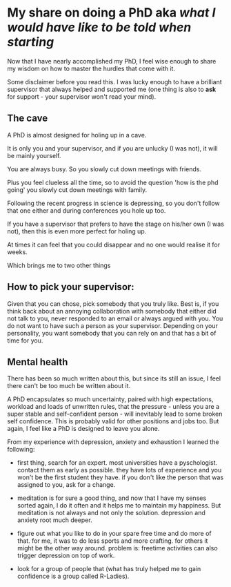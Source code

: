 # My share on doing a PhD aka *what I would have like to be told when starting*

Now that I have nearly accomplished my PhD, I feel wise enough to share my wisdom on how to master the hurdles that come with it. 

Some disclaimer before you read this. I was lucky enough to have a brilliant supervisor that always helped and supported me (one thing is also to **ask** for support - your supervisor won't read your mind). 


## The cave
A PhD is almost designed for holing up in a cave. 

It is only you and your supervisor, and if you are unlucky (I was not), it will be mainly yourself. 

You are always busy. So you slowly cut down meetings with friends. 

Plus you feel clueless all the time, so to avoid the question 'how is the phd going' you slowly cut down meetings with family.

Following the recent progress in science is depressing, so you don't follow that one either and during conferences you hole up too.

If you have a supervisor that prefers to have the stage on his/her own (I was not), then this is even more perfect for holing up. 

At times it can feel that you could disappear and no one would realise it for weeks. 

Which brings me to two other things


## How to pick your supervisor:

Given that you can chose, pick somebody that you truly like. Best is, if you think back about an annoying collaboration with somebody that either did not talk to you, never responded to an email or always argued with you. You do not want to have such a person as your supervisor. Depending on your personality, you want somebody that you can rely on and that has a bit of time for you. 


## Mental health

There has been so much written about this, but since its still an issue, I feel there can't be too much be written about it. 

A PhD encapsulates so much uncertainty, paired with high expectations, workload and loads of unwritten rules, that the pressure - unless you are a super stable and self-confident person - will inevitably lead to some broken self confidence. This is probably valid for other positions and jobs too. But again, I feel like a PhD is designed to leave you alone.

From my experience with depression, anxiety and exhaustion I learned the following:

- first thing, search for an expert. most universities have a pyschologist. contact them as early as possible. they have lots of experience and you won't be the first student they have. if you don't like the person that was assigned to you, ask for a change. 

- meditation is for sure a good thing, and now that I have my senses sorted again, I do it often and it helps me to maintain my happiness. But meditation is not always and not only the solution. depression and anxiety root much deeper.

- figure out what you like to do in your spare free time and do more of that. for me, it was to do less sports and more crafting. for others it might be the other way around. problem is: freetime activities can also trigger depression on top of work. 

- look for a group of people that (what has truly helped me to gain confidence is a group called R-Ladies).
